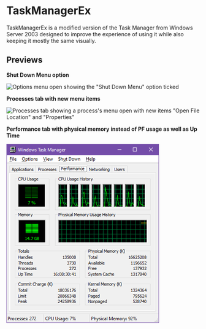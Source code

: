 # TaskManagerEx
TaskManagerEx is a modified version of the Task Manager from Windows Server 2003 designed to improve the experience of using it while also
keeping it mostly the same visually.

## Previews

**Shut Down Menu option**

![Options menu open showing the "Shut Down Menu" option ticked](images/shut-down-menu.png)

**Processes tab with new menu items**

![Processes tab showing a process's menu open with new items "Open File Location" and "Properties"](images/processes-tab.png)

**Performance tab with physical memory instead of PF usage as well as Up Time**

![Performance tab with the memory graph showing physical memory](images/performance-tab.png)